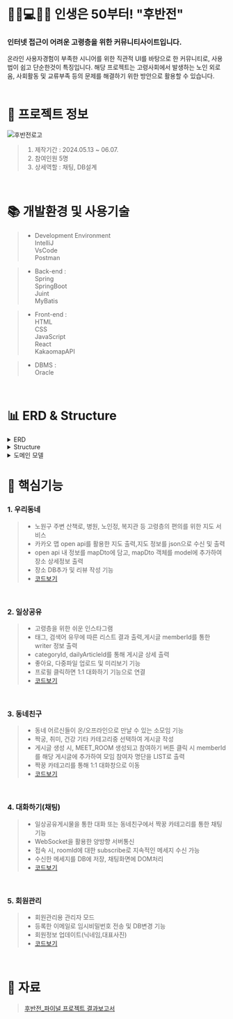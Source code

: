 # 🙎‍♀️💻🙎‍♂️  인생은 50부터! "후반전"


### 인터넷 접근이 어려운 고령층을 위한 커뮤니티사이트입니다.
온라인 사용자경험이 부족한 시니어를 위한 직관적 UI를 바탕으로 한 커뮤니티로, 사용법이 쉽고 단순한것이 특징입니다. 해당 프로젝트는 고령사회에서 발생하는 노인 외로움, 사회활동 및 교류부족 등의 문제를 해결하기 위한 방안으로 활용할 수 있습니다.
</br>
</br>

 # 📃 프로젝트 정보
![후반전로고](https://github.com/beetnalhee/project_secondHalf/assets/151362604/1e685c84-4af4-4709-8588-57035c85c3d8)
 
> 1. 제작기간 : 2024.05.13 ~ 06.07.
> 2. 참여인원 5명
> 3. 상세역할 : 채팅, DB설계
</br>

# 📚 개발환경 및 사용기술

> * Development Environment</br>
> IntelliJ</br>
> VsCode</br>
> Postman</br>

> * Back-end : </br>
> Spring</br>
> SpringBoot</br>
> Juint</br>
> MyBatis<br />

> * Front-end : </br>
> HTML</br>
> CSS</br>
> JavaScript</br>
> React</br>
> KakaomapAPI</br>

> * DBMS :</br>
> Oracle<br />


<br />

# 📊 ERD & Structure
<details>
<summary>ERD</summary>
<div markdown="1">

<img src="https://github.com/beetnalhee/project_secondHalf/assets/151362604/98e01b43-01ff-4fc5-a91d-41c291b568ec" width="600" height="400"/></br>

</div>
</details>

<details>
<summary>Structure</summary>
<div markdown="1">

<img src="https://github.com/beetnalhee/project_secondHalf/assets/151362604/07f6fe74-5d69-45be-b1c1-8a3eefd2a913" width="600" height="350"/></br>

</div>
</details>

<details>
<summary>도메인 모델</summary>
<div markdown="1">

<img src="https://github.com/beetnalhee/project_secondHalf/assets/151362604/9aef6bc1-b82c-4dc4-996b-f925b088ae38" width="600" height="400"/></br>


</div>
</details>

# 🔑 핵심기능

### 1. 우리동네 
> * 노원구 주변 산책로, 병원, 노인정, 복지관 등 고령층의 편의를 위한 지도 서비스
> * 카카오 맵 open api를 활용한 지도 출력,지도 정보를 json으로 수신 및 출력
> * open api 내 정보를 mapDto에 담고, mapDto 객체를 model에 추가하여 장소 상세정보 출력
> * 장소 DB추가 및 리뷰 작성 기능</br>
> * [코드보기](https://github.com/beetnalhee/project_secondHalf/blob/main/src/main/java/com/ezen/springmvc/web/map/controller/MapController.java)
</br>

### 2. 일상공유 
> * 고령층을 위한 쉬운 인스타그램 
> * 태그, 검색어 유무에 따른 리스트 결과 출력,게시글 memberId를 통한 writer 정보 출력
> * categoryId, dailyArticleId를 통해 게시글 상세 출력
> * 좋아요, 다중파일 업로드 및 미리보기 기능
> * 프로필 클릭하면 1:1 대화하기 기능으로 연결</br>
> * [코드보기](https://github.com/beetnalhee/project_secondHalf/blob/main/src/main/java/com/ezen/springmvc/web/daily/controller/DailyController.java)
</br>

### 3. 동네친구
> * 동네 어르신들이 온/오프라인으로 만날 수 있는 소모임 기능
> * 짝궁, 취미, 건강 기타 카테고리중 선택하여 게시글 작성
> * 게시글 생성 시, MEET_ROOM 생성되고 참여하기 버튼 클릭 시 memberId를 해당 게시글에 추가하여 모임 참여자 명단을 LIST로 출력
> * 짝꿍 카테고리를 통해 1:1 대화창으로 이동</br>
> *  [코드보기](https://github.com/beetnalhee/project_secondHalf/blob/main/src/main/java/com/ezen/springmvc/web/meet/controller/MeetController.java)
</br>

### 4. 대화하기(채팅) 
> * 일상공유게시물을 통한 대화 또는 동네친구에서 짝꿍 카테고리를 통한 채팅기능
> * WebSocket을 활용한 양방향 서버통신
> * 접속 시, roomId에 대한 subscribe로 지속적인 메세지 수신 가능
> * 수신한 메세지를 DB에 저장, 채팅화면에 DOM처리</br>
> *  [코드보기](https://github.com/beetnalhee/project_secondHalf/blob/main/src/main/java/com/ezen/springmvc/web/chat/controller/ChatRoomController.java)
</br>

### 5. 회원관리 
> * 회원관리용 관리자 모드 
> * 등록한 이메일로 임시비밀번호 전송 및 DB변경 기능
> * 회원정보 업데이트(닉네임,대표사진)
> *  [코드보기](https://github.com/beetnalhee/project_secondHalf/blob/main/src/main/java/com/ezen/springmvc/web/member/controller/MemberController.java)
</br>


# 📘 자료
> [후반전_파이널 프로젝트 결과보고서](https://github.com/user-attachments/files/15816163/_._.pdf)



